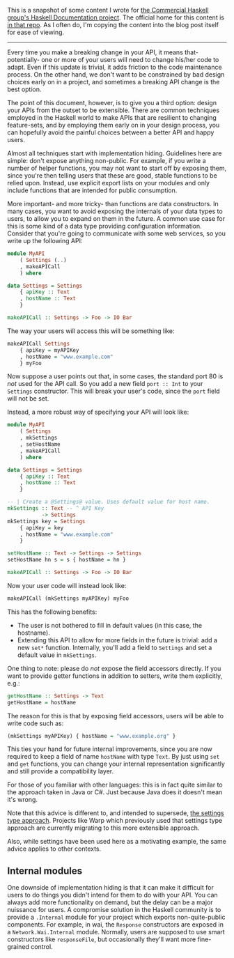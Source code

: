 This is a snapshot of some content I wrote for [the Commercial Haskell group's
Haskell Documentation
project](https://github.com/commercialhaskell/haskelldocumentation). The
official home for this content is [in that
repo](https://github.com/commercialhaskell/haskelldocumentation/blob/master/content/designing-apis-for-extensibility.md).
As I often do, I'm copying the content into the blog post itself for ease of
viewing.

* * *

Every time you make a breaking change in your API, it means that- potentially-
one or more of your users will need to change his/her code to adapt. Even if
this update is trivial, it adds friction to the code maintenance process. On
the other hand, we don't want to be constrained by bad design choices early on
in a project, and sometimes a breaking API change is the best option.

The point of this document, however, is to give you a third option: design your
APIs from the outset to be extensible. There are common techniques employed in
the Haskell world to make APIs that are resilient to changing feature-sets, and
by employing them early on in your design process, you can hopefully avoid the
painful choices between a better API and happy users.

Almost all techniques start with implementation hiding. Guidelines here are
simple: don't expose anything non-public. For example, if you write a number of
helper functions, you may not want to start off by exposing them, since you're
then telling users that these are good, stable functions to be relied upon.
Instead, use explicit export lists on your modules and only include functions
that are intended for public consumption.

More important- and more tricky- than functions are data constructors. In many
cases, you want to avoid exposing the internals of your data types to users, to
allow you to expand on them in the future. A common use case for this is some
kind of a data type providing configuration information. Consider that you're
going to communicate with some web services, so you write up the following API:

```haskell
module MyAPI
    ( Settings (..)
    , makeAPICall
    ) where

data Settings = Settings
    { apiKey :: Text
    , hostName :: Text
    }

makeAPICall :: Settings -> Foo -> IO Bar
```

The way your users will access this will be something like:

```haskell
makeAPICall Settings
    { apiKey = myAPIKey
    , hostName = "www.example.com"
    } myFoo
```

Now suppose a user points out that, in some cases, the standard port 80 is
*not* used for the API call. So you add a new field `port :: Int` to your
`Settings` constructor. This will break your user's code, since the `port`
field will not be set.

Instead, a more robust way of specifying your API will look like:

```haskell
module MyAPI
    ( Settings
    , mkSettings
    , setHostName
    , makeAPICall
    ) where

data Settings = Settings
    { apiKey :: Text
    , hostName :: Text
    }

-- | Create a @Settings@ value. Uses default value for host name.
mkSettings :: Text -- ^ API Key
           -> Settings
mkSettings key = Settings
    { apiKey = key
    , hostName = "www.example.com"
    }

setHostName :: Text -> Settings -> Settings
setHostName hn s = s { hostName = hn }

makeAPICall :: Settings -> Foo -> IO Bar
```

Now your user code will instead look like:

```haskell
makeAPICall (mkSettings myAPIKey) myFoo
```

This has the following benefits:

* The user is not bothered to fill in default values (in this case, the hostname).
* Extending this API to allow for more fields in the future is trivial: add a new `set*` function. Internally, you'll add a field to `Settings` and set a default value in `mkSettings`.

One thing to note: please do *not* expose the field accessors directly. If you
want to provide getter functions in addition to setters, write them explicitly,
e.g.:

```haskell
getHostName :: Settings -> Text
getHostName = hostName
```

The reason for this is that by exposing field accessors, users will be able to write code such as:

```haskell
(mkSettings myAPIKey) { hostName = "www.example.org" }
```

This ties your hand for future internal improvements, since you are now
required to keep a field of name `hostName` with type `Text`. By just using
`set` and `get` functions, you can change your internal representation
significantly and still provide a compatibility layer.

For those of you familiar with other languages: this is in fact quite similar
to the approach taken in Java or C#. Just because Java does it doesn't mean
it's wrong.

Note that this advice is different to, and intended to supersede, [the settings
type approach](http://www.yesodweb.com/book/settings-types). Projects like Warp
which previously used that settings type approach are currently migrating to
this more extensible approach.

Also, while settings have been used here as a motivating example, the same
advice applies to other contexts.

## Internal modules

One downside of implementation hiding is that it can make it difficult for
users to do things you didn't intend for them to do with your API. You can
always add more functionality on demand, but the delay can be a major nuissance
for users. A compromise solution in the Haskell community is to provide a
`.Internal` module for your project which exports non-quite-public components.
For example, in wai, the `Response` constructors are exposed in a
`Network.Wai.Internal` module. Normally, users are supposed to use smart
constructors like `responseFile`, but occasionally they'll want more
fine-grained control.
